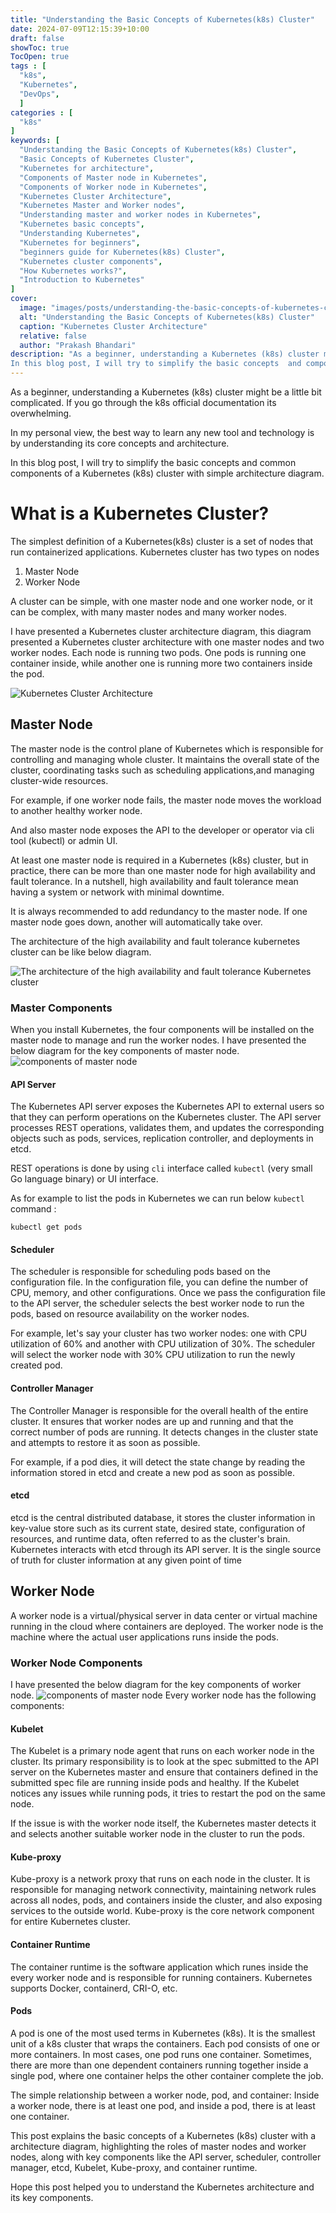 ```yaml
---
title: "Understanding the Basic Concepts of Kubernetes(k8s) Cluster"
date: 2024-07-09T12:15:39+10:00
draft: false
showToc: true
TocOpen: true
tags : [
  "k8s",
  "Kubernetes",
  "DevOps",
  ]
categories : [
  "k8s"
]
keywords: [
  "Understanding the Basic Concepts of Kubernetes(k8s) Cluster",
  "Basic Concepts of Kubernetes Cluster",
  "Kubernetes for architecture",
  "Components of Master node in Kubernetes",
  "Components of Worker node in Kubernetes",
  "Kubernetes Cluster Architecture", 
  "Kubernetes Master and Worker nodes",
  "Understanding master and worker nodes in Kubernetes",
  "Kubernetes basic concepts", 
  "Understanding Kubernetes", 
  "Kubernetes for beginners",
  "beginners guide for Kubernetes(k8s) Cluster",
  "Kubernetes cluster components", 
  "How Kubernetes works?", 
  "Introduction to Kubernetes"
]
cover:
  image: "images/posts/understanding-the-basic-concepts-of-kubernetes-cluster/understanding-the-basic-concepts-of-kubernetes-cluster.png" # image path/url
  alt: "Understanding the Basic Concepts of Kubernetes(k8s) Cluster"
  caption: "Kubernetes Cluster Architecture"
  relative: false
  author: "Prakash Bhandari"
description: "As a beginner, understanding a Kubernetes (k8s) cluster might be a little bit complicated. 
In this blog post, I will try to simplify the basic concepts  and components of a Kubernetes (k8s) cluster."
---
```


As a beginner, understanding a Kubernetes (k8s) cluster might be a little bit complicated. If you go through the k8s official documentation its overwhelming.

In my personal view, the best way to learn any new tool and technology is by understanding its core concepts and architecture.

In this blog post, I will try to simplify the basic concepts and common components of a Kubernetes (k8s) cluster with simple architecture diagram. 

# What is a Kubernetes Cluster?
The simplest definition of a Kubernetes(k8s) cluster is a set of nodes that run containerized applications. Kubernetes cluster has two types on nodes
1. Master Node
2. Worker Node
   
A cluster can be simple, with one master node and one worker node, or it can be complex, with many master nodes and many worker nodes.

I have presented a Kubernetes cluster architecture diagram, this diagram presented a Kubernetes cluster architecture with one master nodes
and two worker nodes. Each node is running two pods. One pods is running one container
inside, while another one is running more two containers inside the pod.

![Kubernetes Cluster Architecture](/images/posts/understanding-the-basic-concepts-of-kubernetes-cluster/understanding-the-basic-concepts-of-kubernetes-cluster.png#center)


## Master Node
The master node is the control plane of Kubernetes which is responsible for controlling and managing whole cluster. 
It maintains the overall state of the cluster, coordinating tasks such as scheduling applications,and managing cluster-wide resources.

For example, if one worker node fails, the master node moves the workload to another healthy worker node.

And also master node exposes the API to the developer or operator via cli tool (kubectl) or admin UI.

At least one master node is required in a Kubernetes (k8s) cluster, but in practice,
there can be more than one master node for high availability and fault tolerance. 
In a nutshell, high availability and fault tolerance mean having a system or network with minimal downtime.

It is always recommended to add redundancy to the master node. 
If one master node goes down, another will automatically take over.

The architecture of the high availability and fault tolerance kubernetes cluster can be like below diagram.

![The architecture of the high availability and fault tolerance Kubernetes cluster](/images/posts/understanding-the-basic-concepts-of-kubernetes-cluster/architecture-of-the-high-availability-and-fault-tolerance-kubernetes-cluster.png#center)


### Master Components
When you install Kubernetes, the four components will be installed on the master node to manage and run the worker nodes.
I have presented the below diagram for the key components of master node.
![components of master node](/images/posts/understanding-the-basic-concepts-of-kubernetes-cluster/components-of-master-node.png#center)
#### API Server

The Kubernetes API server exposes the Kubernetes API to external users so that they can perform operations on the Kubernetes cluster. 
The API server processes REST operations, validates them, and updates the corresponding objects 
such as pods, services, replication controller, and deployments in etcd.

REST operations is done by using `cli` interface called `kubectl` (very small Go language binary) or UI interface.

As for example to list the pods in Kubernetes we can run below `kubectl` command : 

`kubectl get pods`

#### Scheduler
The scheduler is responsible for scheduling pods based on the configuration file. In the configuration file, you can define the number of CPU, memory, and other configurations. 
Once we pass the configuration file to the API server, the scheduler selects the best worker node to run the pods, based on resource availability on the worker nodes.

For example, let's say your cluster has two worker nodes: one with CPU utilization of 60% and another with CPU utilization of 30%. 
The scheduler will select the worker node with 30% CPU utilization to run the newly created pod.
#### Controller Manager
The Controller Manager is responsible for the overall health of the entire cluster. 
It ensures that worker nodes are up and running and that the correct number of pods are running. 
It detects changes in the cluster state and attempts to restore it as soon as possible.

For example, if a pod dies, it will detect the state change by reading the information stored in etcd and create a new pod as soon as possible.

#### etcd

etcd is the central distributed database, it stores the cluster information in key-value store such as its current state, desired state, configuration of resources, and runtime data, often referred to as the cluster's brain. 
Kubernetes interacts with etcd through its API server. It is the single source of truth for cluster information at any given point of time 

## Worker Node
A worker node is a virtual/physical server in data center or virtual machine running in the cloud where containers are deployed. 
The worker node is the machine where the actual user applications runs inside the pods.

### Worker Node Components
I have presented the below diagram for the key components of worker node.
![components of master node](/images/posts/understanding-the-basic-concepts-of-kubernetes-cluster/components-of-worker-node.png#center)
Every worker node has the following components:
#### Kubelet
The Kubelet is a primary node agent that runs on each worker node in the cluster.
Its primary responsibility is to look at the spec submitted to the API server on the
Kubernetes master and ensure that containers defined in 
the submitted spec file are running inside pods and healthy. If the Kubelet notices any issues while running pods, it tries to restart the pod on the same node.

If the issue is with the worker node itself, the Kubernetes 
master detects it and selects another suitable worker node in the cluster to run the pods.

#### Kube-proxy
Kube-proxy is a network proxy that runs on each node in the cluster.
It is responsible for managing network connectivity, maintaining network rules across all nodes, pods, and containers inside the cluster, and also exposing services to the outside world.
Kube-proxy is the core network component for entire Kubernetes cluster.

#### Container Runtime
The container runtime is the software application which runes inside the every worker 
node and is responsible for running containers. Kubernetes supports Docker, containerd, CRI-O, etc.

#### Pods
A pod is one of the most used terms in Kubernetes (k8s). 
It is the smallest unit of a k8s cluster that wraps the containers. 
Each pod consists of one or more containers. 
In most cases, one pod runs one container. 
Sometimes, there are more than one dependent containers running together inside a single pod, where one container helps the other container complete the job.

The simple relationship between a worker node, pod, and container:
Inside a worker node, there is at least one pod, and inside a pod, there is at least one container.

This post explains the basic concepts of a Kubernetes (k8s) cluster with a architecture diagram,
highlighting the roles of master nodes and worker nodes, along with key components like the API server, 
scheduler, controller manager, etcd, Kubelet, Kube-proxy, and container runtime.

Hope this post helped you to understand the Kubernetes architecture and its key components.

